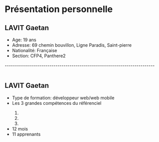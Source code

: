 <h1>Présentation personnelle
<a href="https://zupimages.net/viewer.php?id=20/27/kv7v.png"><img src="https://zupimages.net/up/20/27/kv7v.png" alt="" /></a>
<h2>LAVIT Gaetan</h2>
  <ul>
    <li>Age: 19 ans</li>
    <li>Adresse: 69 chemin bouvillon, Ligne Paradis, Saint-pierre</li>
    <li>Nationalité: Française</li>
   <li>Section: CFP4, Panthere2</li>
 </ul>
 <p>--------------------------------------------------------------------------</p>
 <a href="https://zupimages.net/viewer.php?id=20/27/gnol.png"><img src="https://zupimages.net/up/20/27/gnol.png" alt="" /></a>
<h2>LAVIT Gaetan</h2>
  <ul>
  <li>Type de formation: développeur web/web mobile</li>
  <li>Les 3 grandes compétences du référenciel</li>
  <ol>
    <li></li>
    <li></li>
    <li></li>
  </ol>
  <li>12 mois</li>
  <li>11 apprenants</li>
